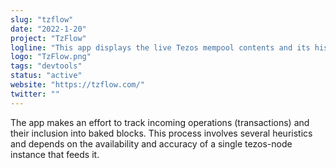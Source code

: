 ```yaml
---
slug: "tzflow"
date: "2022-1-20"
project: "TzFlow"
logline: "This app displays the live Tezos mempool contents and its history as seen in a single representative node."
logo: "TzFlow.png"
tags: "devtools"
status: "active"
website: "https://tzflow.com/"
twitter: ""
---
```


The app makes an effort to track incoming operations (transactions) and their inclusion into baked blocks. This process involves several heuristics and depends on the availability and accuracy of a single tezos-node instance that feeds it.